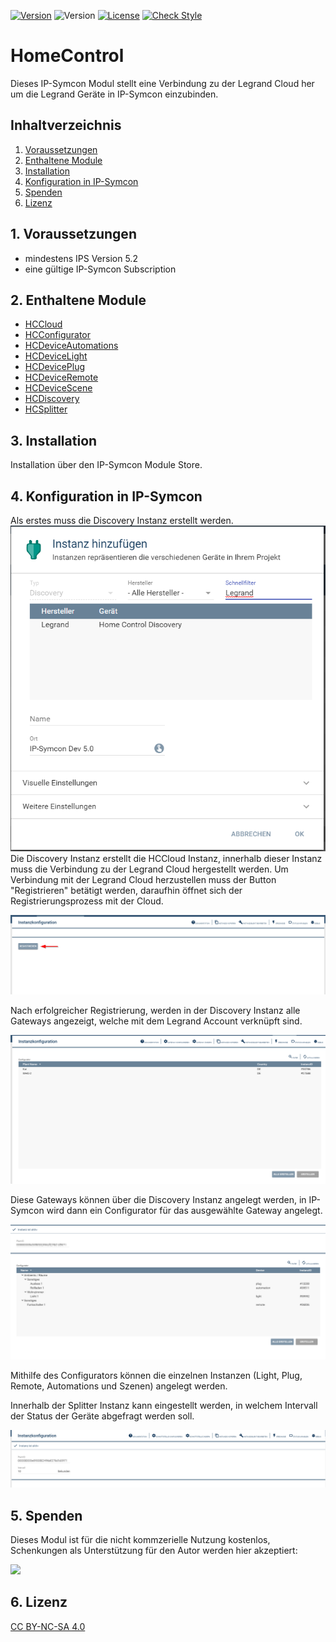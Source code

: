[![Version](https://img.shields.io/badge/Symcon-PHPModul-red.svg)](https://www.symcon.de/service/dokumentation/entwicklerbereich/sdk-tools/sdk-php/)
![Version](https://img.shields.io/badge/Symcon%20Version-5.2%20%3E-blue.svg)
[![License](https://img.shields.io/badge/License-CC%20BY--NC--SA%204.0-green.svg)](https://creativecommons.org/licenses/by-nc-sa/4.0/)
[![Check Style](https://github.com/Schnittcher/HomeControl/workflows/Check%20Style/badge.svg)](https://github.com/Schnittcher/HomeControl/actions)

# HomeControl
   Dieses IP-Symcon Modul stellt eine Verbindung zu der Legrand Cloud her um die Legrand Geräte in IP-Symcon einzubinden.
 
   ## Inhaltverzeichnis
   1. [Voraussetzungen](#1-voraussetzungen)
   2. [Enthaltene Module](#2-enthaltene-module)
   3. [Installation](#3-installation)
   4. [Konfiguration in IP-Symcon](#4-konfiguration-in-ip-symcon)
   5. [Spenden](#5-spenden)
   6. [Lizenz](#6-lizenz)
   
## 1. Voraussetzungen

* mindestens IPS Version 5.2
* eine gültige IP-Symcon Subscription

## 2. Enthaltene Module

* [HCCloud](HCCloud/README.md)
* [HCConfigurator](HCConfigurator/README.md)
* [HCDeviceAutomations](HCDeviceAutomations/README.md)
* [HCDeviceLight](HCDeviceLight/README.md)
* [HCDevicePlug](HCDevicePlug/README.md)
* [HCDeviceRemote](HCDeviceRemote/README.md)
* [HCDeviceScene](HCDeviceScene/README.md)
* [HCDiscovery](HCDiscovery/README.md)
* [HCSplitter](HCSplitter/README.md)

## 3. Installation
Installation über den IP-Symcon Module Store.

## 4. Konfiguration in IP-Symcon
Als erstes muss die Discovery Instanz erstellt werden.
![Discovery Instanz erstellen](img/discovery-erstellen.png)
Die Discovery Instanz erstellt die HCCloud Instanz, innerhalb dieser Instanz muss die Verbindung zu der Legrand Cloud hergestellt werden.
Um Verbindung mit der Legrand Cloud herzustellen muss der Button "Registrieren" 
betätigt werden, daraufhin öffnet sich der Registrierungsprozess mit der Cloud.

![Legrand Cloud registrieren](img/hccloud.png)

Nach erfolgreicher Registrierung, werden in der Discovery Instanz alle Gateways angezeigt, welche mit dem Legrand Account verknüpft sind.

![Discovery Instanz](img/discovery.png)

Diese Gateways können über die Discovery Instanz angelegt werden, in IP-Symcon wird dann ein Configurator für das ausgewählte Gateway angelegt.

![Configurator Instanz](img/configurator.png)

Mithilfe des Configurators können die einzelnen Instanzen (Light, Plug, Remote, Automations und Szenen) angelegt werden.

Innerhalb der Splitter Instanz kann eingestellt werden, in welchem Intervall der Status der Geräte abgefragt werden soll.

![Splitter Instanz](img/splitter.png)

## 5. Spenden

Dieses Modul ist für die nicht kommzerielle Nutzung kostenlos, Schenkungen als Unterstützung für den Autor werden hier akzeptiert:    

<a href="https://www.paypal.com/cgi-bin/webscr?cmd=_s-xclick&hosted_button_id=EK4JRP87XLSHW" target="_blank"><img src="https://www.paypalobjects.com/de_DE/DE/i/btn/btn_donate_LG.gif" border="0" /></a>

## 6. Lizenz

[CC BY-NC-SA 4.0](https://creativecommons.org/licenses/by-nc-sa/4.0/)